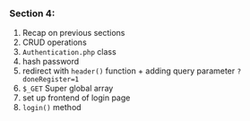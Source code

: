 ### Section 4:
1. Recap on previous sections
2. CRUD operations 
3. `Authentication.php` class
4. hash password
5. redirect with `header()` function + adding query parameter `?doneRegister=1`
6. `$_GET` Super global array
7. set up frontend of login page
8. `login()` method